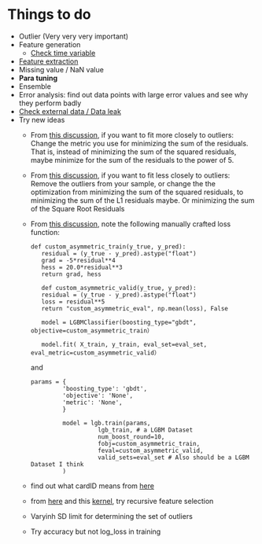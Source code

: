 # Things to do

- Outlier (Very very very important)
- Feature generation
   - [Check time variable](https://www.kaggle.com/denzo123/a-closer-look-at-date-variables)
- [Feature extraction](https://www.kaggle.com/c/elo-merchant-category-recommendation/discussion/73937)
- Missing value / NaN value
- **Para tuning**
- Ensemble
- Error analysis: find out data points with large error values and see why they perform badly
- [Check external data / Data leak](https://www.kaggle.com/c/elo-merchant-category-recommendation/discussion/72958)
- Try new ideas
   - From [this discussion](https://www.kaggle.com/c/elo-merchant-category-recommendation/discussion/78470), if you want to fit more closely to outliers: Change the metric you use for minimizing the sum of the residuals. That is, instead of minimizing the sum of the squared residuals, maybe minimize for the sum of the residuals to the power of 5.
   - From [this discussion](https://www.kaggle.com/c/elo-merchant-category-recommendation/discussion/78470), if you want to fit less closely to outliers: Remove the outliers from your sample, or change the the optimization from minimizing the sum of the squared residuals, to minimizing the sum of the L1 residuals maybe. Or minimizing the sum of the Square Root Residuals
   - From [this discussion](https://www.kaggle.com/c/elo-merchant-category-recommendation/discussion/78470), note the following manually crafted loss function:
      ```
      def custom_asymmetric_train(y_true, y_pred):
         residual = (y_true - y_pred).astype("float")
         grad = -5*residual**4
         hess = 20.0*residual**3
         return grad, hess

         def custom_asymmetric_valid(y_true, y_pred):
         residual = (y_true - y_pred).astype("float")
         loss = residual**5
         return "custom_asymmetric_eval", np.mean(loss), False

         model = LGBMClassifier(boosting_type="gbdt", objective=custom_asymmetric_train）

         model.fit( X_train, y_train, eval_set=eval_set, eval_metric=custom_asymmetric_valid）
      ```
      and <br/>
      
      ```
      params = {
               'boosting_type': 'gbdt',
               'objective': 'None',
               'metric': 'None',
               }

               model = lgb.train(params,
                         lgb_train, # a LGBM Dataset
                         num_boost_round=10,
                         fobj=custom_asymmetric_train,
                         feval=custom_asymmetric_valid,
                         valid_sets=eval_set # Also should be a LGBM Dataset I think
               )
      ```
   - find out what cardID means from [here](https://www.kaggle.com/c/elo-merchant-category-recommendation/discussion/78732)
   - from [here](https://www.kaggle.com/c/elo-merchant-category-recommendation/discussion/78614) and this [kernel](https://www.kaggle.com/roydatascience/recursive-feature-selection-using-sklearn-on-elo?scriptVersionId=9969948), try recursive feature selection
   - Varyinh SD limit for determining the set of outliers
   - Try accuracy but not log_loss in training
